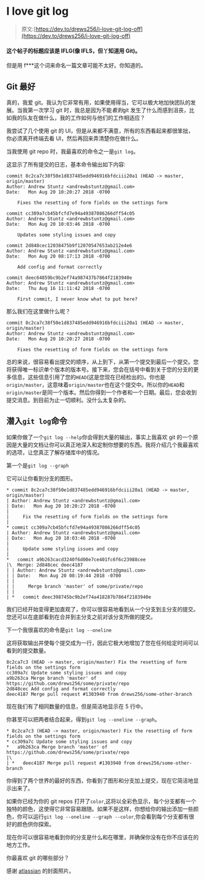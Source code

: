 # I love git log

> 原文:[https://dev.to/drews256/i-love-git-log-off](https://dev.to/drews256/i-love-git-log-off)

#### [](#the-title-of-this-post-should-be-iflg-like-ifls-but-ya-know-with-git)这个帖子的标题应该是 IFLG(像 IFLS，但丫知道用 Git)。

但是用 f***这个词来命名一篇文章可能不太好。你知道的。

## [](#git-is-the-best)Git 最好

真的，我爱 git。我认为它非常有用，如果使用得当，它可以极大地加快团队的发展。当我第一次学习 git 时，我总是因为不能*看到*git 发生了什么而感到沮丧，比如我的队友在做什么，我的工作如何与他们的工作相适应？

我尝试了几个使用 git 的 UI，但是从来都不满意，所有的东西看起来都很笨拙，你必须离开终端去看 UI，然后再回来弄清楚你在做什么。

当我使用 git repo 时，我最喜欢的命令之一是`git log`。

这显示了所有提交的日志，基本命令输出如下内容:

```
commit 8c2ca7c38f50e1d837485edd946916bfdciii20a1 (HEAD -> master, origin/master)
Author: Andrew Stuntz <andrewbstuntz@gmail.com>
Date:   Mon Aug 20 10:20:27 2018 -0700

    Fixes the resetting of form fields on the settings form

commit cc309a7cb45bfcfd7e94a49387086266dff54c05
Author: Andrew Stuntz <andrewbstuntz@gmail.com>
Date:   Mon Aug 20 10:03:46 2018 -0700

    Updates some styling issues and copy

commit 2d848cec12038475b9f12070547653ab212e4e6
Author: Andrew Stuntz <andrewbstuntz@gmail.com>
Date:   Mon Aug 20 08:17:13 2018 -0700

    Add config and format correctly

commit deec64859bc9b2ef74a987437b7864f2183940e
Author: Andrew Stuntz <andrewbstuntz@gmail.com>
Date:   Thu Aug 16 11:11:42 2018 -0700

    First commit, I never know what to put here? 
```

那么我们在这里做什么呢？

```
commit 8c2ca7c38f50e1d837485edd946916bfdciii20a1 (HEAD -> master, origin/master)
Author: Andrew Stuntz <andrewbstuntz@gmail.com>
Date:   Mon Aug 20 10:20:27 2018 -0700

    Fixes the resetting of form fields on the settings form 
```

总的来说，很容易看出提交的顺序，从上到下，从第一个提交到最后一个提交。您将获得唯一标识单个版本的版本号。接下来，您会在括号中看到关于您的分支的更多信息，这些信息引用了您的`HEAD`(这是您现在已经检出的)。你也是`origin/master`，这意味着`origin/master`也在这个提交中。所以你的`HEAD`和`origin/master`是同一个版本。然后你得到一个作者和一个日期。最后，您会收到提交消息。到目前为止一切顺利。没什么太复杂的。

## [](#diving-into-the-raw-git-log-endraw-command)潜入`git log`命令

如果你做了一个`git log --help`你会得到大量的输出，事实上我喜欢 git 的一个原因是大量的文档让你可以真正地深入和定制你想要的东西。我将介绍几个我最喜欢的选项，让您真正了解存储库中的情况。

第一个是`git log --graph`

它可以让你看到分支的图形。

```
* commit 8c2ca7c38f50e1d837485edd946916bfdciii20a1 (HEAD -> master, origin/master)
| Author: Andrew Stuntz <andrewbstuntz@gmail.com>
| Date:   Mon Aug 20 10:20:27 2018 -0700
|
|     Fix the resetting of form fields on the settings form
|
* commit cc309a7cb45bfcfd7e94a49387086266dff54c05
| Author: Andrew Stuntz <andrewbstuntz@gmail.com>
| Date:   Mon Aug 20 10:03:46 2018 -0700
|
|     Update some styling issues and copy
|
*   commit a9b263cacd3240f6d00e7ce401fc6f6c23988cee
|\  Merge: 2d848cec deec4187
| | Author: Andrew Stuntz <andrewbstuntz@gmail.com>
| | Date:   Mon Aug 20 08:19:44 2018 -0700
| |
| |     Merge branch 'master' of some/private/repo
| |
| *   commit deec398745bc9b2ef74a418287b7864f2183940e 
```

我们已经开始变得更加直观了，你可以很容易地看到从一个分支到主分支的提交。您还可以在底部看到在合并到主分支之前对该分支所做的提交。

下一个我很喜欢的命令是`git log --oneline`

这将获取输出并使每个提交成为一行，因此它极大地增加了您在任何给定时间可以看到的提交数量。

```
8c2ca7c3 (HEAD -> master, origin/master) Fix the resetting of form fields on the settings form
cc309a7c Update some styling issues and copy
a9b263ca Merge branch 'master' of https://github.com/drews256/some/private/repo
2d848cec Add config and format correctly
deec4187 Merge pull request #1303940 from drews256/some-other-branch 
```

现在我们有了相同数量的信息，但是简洁地显示在 5 行中。

你甚至可以把两者结合起来，得到`git log --oneline --graph`。

```
* 8c2ca7c3 (HEAD -> master, origin/master) Fix the resetting of form fields on the settings form
* cc309a7c Update some styling issues and copy
*   a9b263ca Merge branch 'master' of https://github.com/drews256/some/private/repo
|\
| *   deec4187 Merge pull request #1303940 from drews256/some-other-branch 
```

你得到了两个世界的最好的东西，你看到了图形和分支加上提交，现在它简洁地显示出来了。

如果你已经为你的 git repos 打开了`color`,这将以全彩色显示，每个分支都有一个独特的颜色，这使得它非常容易跟随。如果不是这样，你想给你的输出添加一些颜色，你可以运行`git log --oneline --graph --color`,你会看到每个分支都有很好的颜色供你探索。

现在你可以很容易地看到你的分支是什么和在哪里，并确保你没有在你不应该在的地方工作。

你最喜欢 git 的哪些部分？

感谢 [atlassian](https://www.atlassian.com/git/tutorials/comparing-workflows/gitflow-workflow) 的封面照片。